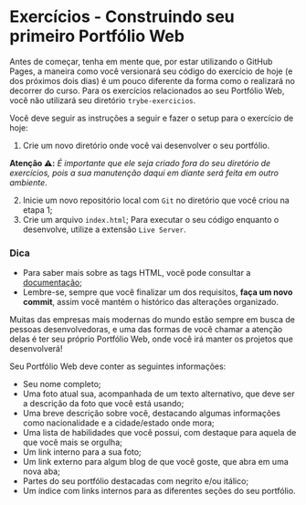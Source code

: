 # Exercícios - Construindo seu primeiro Portfólio Web

Antes de começar, tenha em mente que, por estar utilizando o GitHub Pages, a maneira como você versionará seu código do exercício de hoje (e dos próximos dois dias) é um pouco diferente da forma como o realizará no decorrer do curso. Para os exercícios relacionados ao seu Portfólio Web, você não utilizará seu diretório `trybe-exercicios`.

Você deve seguir as instruções a seguir e fazer o setup para o exercício de hoje:

1. Crie um novo diretório onde você vai desenvolver o seu portfólio.

**Atenção ⚠️:** _É importante que ele seja criado fora do seu diretório de exercícios, pois a sua manutenção daqui em diante será feita em outro ambiente_.

2. Inicie um novo repositório local com `Git` no diretório que você criou na etapa 1;
3. Crie um arquivo `index.html`;
Para executar o seu código enquanto o desenvolve, utilize a extensão `Live Server`.

### Dica

- Para saber mais sobre as tags HTML, você pode consultar a [documentação](https://www.w3schools.com/html/default.asp);
- Lembre-se, sempre que você finalizar um dos requisitos, **faça um novo commit**, assim você mantém o histórico das alterações organizado.

Muitas das empresas mais modernas do mundo estão sempre em busca de pessoas desenvolvedoras, e uma das formas de você chamar a atenção delas é ter seu próprio Portfólio Web, onde você irá manter os projetos que desenvolverá!

Seu Portfólio Web deve conter as seguintes informações:

- Seu nome completo;
- Uma foto atual sua, acompanhada de um texto alternativo, que deve ser a descrição da foto que você está usando;
- Uma breve descrição sobre você, destacando algumas informações como nacionalidade e a cidade/estado onde mora;
- Uma lista de habilidades que você possui, com destaque para aquela de que você mais se orgulha;
- Um link interno para a sua foto;
- Um link externo para algum blog de que você goste, que abra em uma nova aba;
- Partes do seu portfólio destacadas com negrito e/ou itálico;
- Um índice com links internos para as diferentes seções do seu portfólio.

